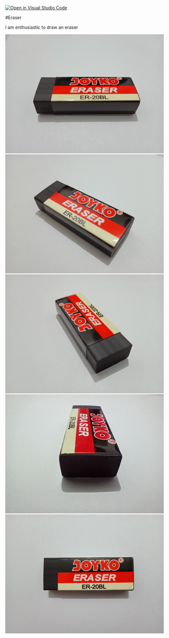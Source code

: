 [![Open in Visual Studio Code](https://classroom.github.com/assets/open-in-vscode-f059dc9a6f8d3a56e377f745f24479a46679e63a5d9fe6f495e02850cd0d8118.svg)](https://classroom.github.com/online_ide?assignment_repo_id=5671433&assignment_repo_type=AssignmentRepo)

#Eraser

I am enthusiastic to draw an eraser

![Eraser1](assets/IMG20210919210701.jpg)
![Eraser2](assets/IMG20210919210715.jpg)
![Eraser3](assets/IMG20210919210900.jpg)
![Eraser4](assets/IMG20210919212407.jpg)
![Eraser5](assets/IMG20210919212659.jpg)